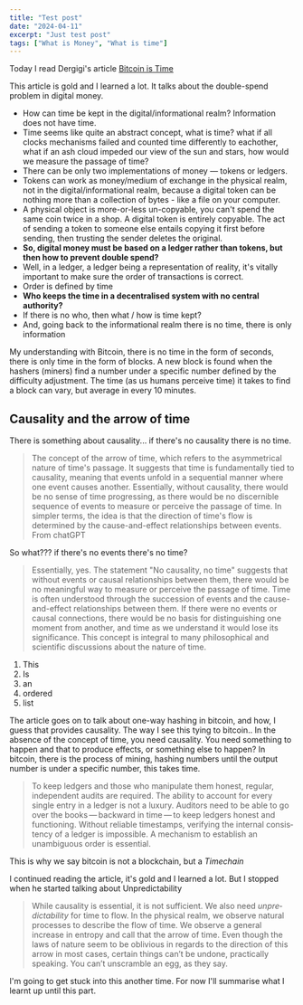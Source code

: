 ```yaml
---
title: "Test post"
date: "2024-04-11"
excerpt: "Just test post"
tags: ["What is Money", "What is time"]
---
```


Today I read Dergigi's article [Bitcoin is Time](https://dergigi.com/2021/01/14/bitcoin-is-time/) 

This article is gold and I learned a lot. It talks about the double-spend problem in digital money.

* How can time be kept in the digital/informational realm? Information does not have time. 
* Time seems like quite an abstract concept, what is time? what if all clocks mechanisms failed and counted time differently to eachother, what if an ash cloud impeded our view of the sun and stars, how would we measure the passage of time?
* There can be only two implementations of money — tokens or ledgers.
* Tokens can work as money/medium of exchange in the physical realm, not in the digital/informational realm, because a digital token can be nothing more than a collection of bytes - like a file on your computer. 
* A physical object is more-or-less un-copyable, you can't spend the same coin twice in a shop. A digital token is entirely copyable. The act of sending a token to someone else entails copying it first before sending, then trusting the sender deletes the original.
* **So, digital money must be based on a ledger rather than tokens, but then how to prevent double spend?**
* Well, in a ledger, a ledger being a representation of reality, it's vitally important to make sure the order of transactions is correct.
* Order is defined by time
* **Who keeps the time in a decentralised system with no central authority?**
* If there is no who, then what / how is time kept?
* And, going back to the informational realm there is no time, there is only information


My understanding with Bitcoin, there is no time in the form of seconds, there is only time in the form of blocks. A new block is found when the hashers (miners) find a number under a specific number defined by the difficulty adjustment. The time (as us humans perceive time) it takes to find a block can vary, but average in every 10 minutes.

## Causality and the arrow of time

There is something about causality... if there's no causality there is no time.

>The concept of the arrow of time, which refers to the asymmetrical nature of time's passage. It suggests that time is fundamentally tied to causality, meaning that events unfold in a sequential manner where one event causes another. Essentially, without causality, there would be no sense of time progressing, as there would be no discernible sequence of events to measure or perceive the passage of time. In simpler terms, the idea is that the direction of time's flow is determined by the cause-and-effect relationships between events.
>From chatGPT

So what??? if there's no events there's no time?

>Essentially, yes. The statement "No causality, no time" suggests that without events or causal relationships between them, there would be no meaningful way to measure or perceive the passage of time. Time is often understood through the succession of events and the cause-and-effect relationships between them. If there were no events or causal connections, there would be no basis for distinguishing one moment from another, and time as we understand it would lose its significance. This concept is integral to many philosophical and scientific discussions about the nature of time.

1. This
2. Is
3. an
4. ordered
5. list

The article goes on to talk about one-way hashing in bitcoin, and how, I guess that provides causality.  The way I see this tying to bitcoin.. In the absence of the concept of time, you need causality. You need something to happen and that to produce effects, or something else to happen?
In bitcoin, there is the process of mining, hashing numbers until the output number is under a specific number, this takes time. 

>To keep ledgers and those who manip­u­late them honest, regular, indepen­dent audits are required. The ability to account for every single entry in a ledger is not a luxury. Auditors need to be able to go over the books — backward in time — to keep ledgers honest and functioning. Without reliable timestamps, verifying the internal consis­tency of a ledger is impos­sible. A mecha­nism to estab­lish an unambiguous order is essen­tial.

This is why we say bitcoin is not a blockchain, but a *Timechain*

I continued reading the article, it's gold and I learned a lot. But I stopped when he started talking about Unpredictability

>While causality is essen­tial, it is not suffi­cient. We also need _unpre­dictability_ for time to flow. In the physical realm, we observe natural processes to describe the flow of time. We observe a general increase in entropy and call that the arrow of time. Even though the laws of nature seem to be obliv­ious in regards to the direc­tion of this arrow in most cases, certain things can’t be undone, practi­cally speaking. You can’t unscramble an egg, as they say.

I'm going to get stuck into this another time. For now I'll summarise what I learnt up until this part.